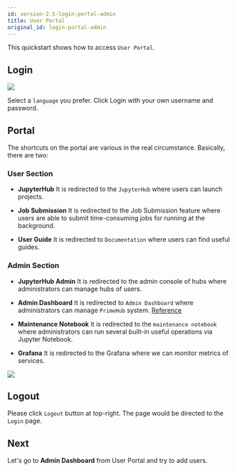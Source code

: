 ```yaml
---
id: version-2.5-login-portal-admin
title: User Portal
original_id: login-portal-admin
---
```


This quickstart shows how to access `User Portal`.

## Login

![](assets/login_1.png)

Select a `language` you prefer. Click Login with your own username and password.

## Portal
The shortcuts on the portal are various in the real circumstance. Basically, there are two:

### User Section

+ **JupyterHub**
It is redirected to the `JupyterHub` where users can launch projects.

+ **Job Submission**
    It is redirected to the Job Submission feature where users are able to submit time-consuming jobs for running at the background.

+ **User Guide**
It is redirected to `Documentation` where users can find useful guides.

### Admin Section

+ **JupyterHub Admin**
It is redirected to the admin console of hubs where administrators can manage hubs of users.

+ **Admin Dashboard**
It is redirected to `Admin Dashboard` where administrators can manage `PrimeHub` system.
[Reference](admin-dashboard.md)

+ **Maintenance Notebook**
It is redirected to the `maintenance notebook` where administrators can run several built-in useful operations via Jupyter Notebook.

+ **Grafana**
It is redirected to the Grafana where we can monitor metrics of services.

![](assets/user_portal_admin_v25.png)


## Logout
Please click `Logout` button at top-right. The page would be directed to the `Login` page.


## Next

Let's go to **Admin Dashboard** from User Portal and try to add users.
